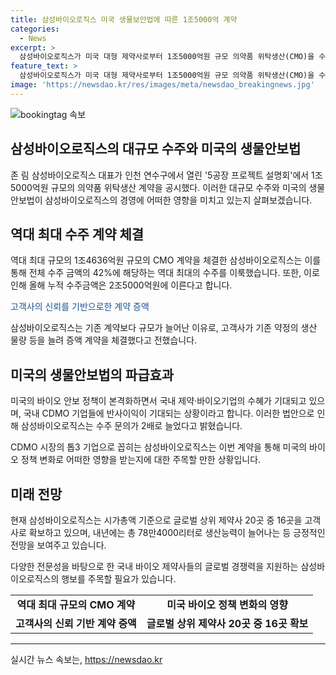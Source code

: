 ```yaml
---
title: 삼성바이오로직스 미국 생물보안법에 따른 1조5000억 계약
categories:
  - News
excerpt: >
  삼성바이오로직스가 미국 대형 제약사로부터 1조5000억원 규모 의약품 위탁생산(CMO)을 수주했다. 이는 역대 최대 규모의 계약으로, 미국의 ‘생물보안법’의 영향으로 본격화했다. 이 계약은 2030년 12월 31일까지이며, 10억6000만 달러 규모로 삼성바이오로직스의 역대 최대 수주금액이다. 이로써 삼성바이오로직스는 글로벌 제약사들과 총 7건의 계약을 체결하며 수주금액을 상당히 늘렸다. 미국의 바이오 안보 정책이 추진됨에 따라 국내 제약·바이오기업의 수혜가 가시화되고 있다는 분석이 나왔으며, 삼성바이오로직스는 이를 통해 글로벌 상위 제약사 20곳 중 16곳을 고객사로 확보했다.
feature_text: >
  삼성바이오로직스가 미국 대형 제약사로부터 1조5000억원 규모 의약품 위탁생산(CMO)을 수주했다. 이는 역대 최대 규모의 계약으로, 미국의 ‘생물보안법’의 영향으로 본격화했다. 이 계약은 2030년 12월 31일까지이며, 10억6000만 달러 규모로 삼성바이오로직스의 역대 최대 수주금액이다. 이로써 삼성바이오로직스는 글로벌 제약사들과 총 7건의 계약을 체결하며 수주금액을 상당히 늘렸다. 미국의 바이오 안보 정책이 추진됨에 따라 국내 제약·바이오기업의 수혜가 가시화되고 있다는 분석이 나왔으며, 삼성바이오로직스는 이를 통해 글로벌 상위 제약사 20곳 중 16곳을 고객사로 확보했다.
image: 'https://newsdao.kr/res/images/meta/newsdao_breakingnews.jpg'
---
```


<p><img src="https://newsdao.kr/res/images/meta/newsdao_breakingnews.jpg" alt="bookingtag 속보" /></p>

<h2 data-ke-size="size26">삼성바이오로직스의 대규모 수주와 미국의 생물안보법</h2>

<p data-ke-size="size16">존 림 삼성바이오로직스 대표가 인천 연수구에서 열린 '5공장 프로젝트 설명회'에서 1조5000억원 규모의 의약품 위탁생산 계약을 공시했다. 이러한 대규모 수주와 미국의 생물안보법이 삼성바이오로직스의 경영에 어떠한 영향을 미치고 있는지 살펴보겠습니다.</p>

<h2 data-ke-size="size24">역대 최대 수주 계약 체결</h2>

<p data-ke-size="size16">역대 최대 규모의 1조4636억원 규모의 CMO 계약을 체결한 삼성바이오로직스는 이를 통해 전체 수주 금액의 42%에 해당하는 역대 최대의 수주를 이룩했습니다. 또한, 이로 인해 올해 누적 수주금액은 2조5000억원에 이른다고 합니다.</p>

<p data-ke-size="size16"><span style="color: #1a5490;">고객사의 신뢰를 기반으로한 계약 증액</span></p>

<p data-ke-size="size16">삼성바이오로직스는 기존 계약보다 규모가 늘어난 이유로, 고객사가 기존 약정의 생산 물량 등을 늘려 증액 계약을 체결했다고 전했습니다.</p>

<h2 data-ke-size="size24">미국의 생물안보법의 파급효과</h2>

<p data-ke-size="size16">미국의 바이오 안보 정책이 본격화하면서 국내 제약·바이오기업의 수혜가 기대되고 있으며, 국내 CDMO 기업들에 반사이익이 기대되는 상황이라고 합니다. 이러한 법안으로 인해 삼성바이오로직스는 수주 문의가 2배로 늘었다고 밝혔습니다.</p>

<p data-ke-size="size16">CDMO 시장의 톱3 기업으로 꼽히는 삼성바이오로직스는 이번 계약을 통해 미국의 바이오 정책 변화로 어떠한 영향을 받는지에 대한 주목할 만한 상황입니다.</p>

<h2 data-ke-size="size24">미래 전망</h2>

<p data-ke-size="size16">현재 삼성바이오로직스는 시가총액 기준으로 글로벌 상위 제약사 20곳 중 16곳을 고객사로 확보하고 있으며, 내년에는 총 78만4000리터로 생산능력이 늘어나는 등 긍정적인 전망을 보여주고 있습니다.</p>

<p data-ke-size="size16">다양한 전문성을 바탕으로 한 국내 바이오 제약사들의 글로벌 경쟁력을 지원하는 삼성바이오로직스의 행보를 주목할 필요가 있습니다.</p>

<table>
<tbody>
<tr>
<td style="text-align: center; height: 17px;"><b>역대 최대 규모의 CMO 계약</b></td>
<td style="text-align: center; height: 17px;"><b>미국 바이오 정책 변화의 영향</b></td>
</tr>
<tr>
<td style="text-align: center; height: 17px;"><b>고객사의 신뢰 기반 계약 증액</b></td>
<td style="text-align: center; height: 17px;"><b>글로벌 상위 제약사 20곳 중 16곳 확보</b></td>
</tr>
</tbody>
</table>

<hr>
실시간 뉴스 속보는, <a href="https://newsdao.kr" rel="dofollow">https://newsdao.kr</a>


